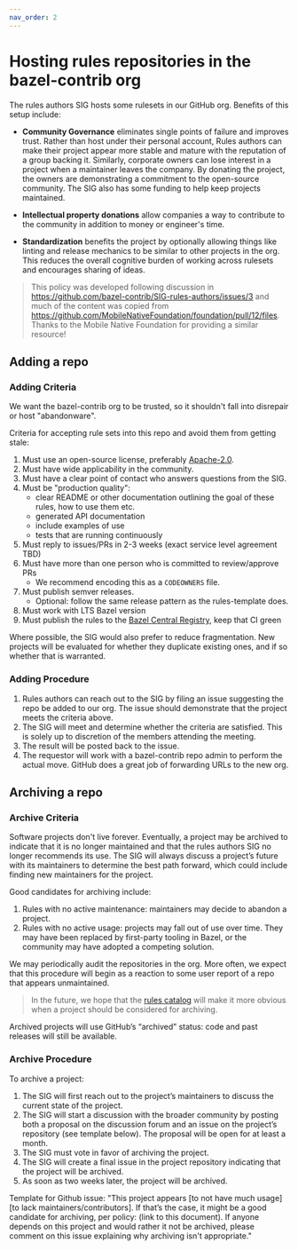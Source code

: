 ```yaml
---
nav_order: 2
---
```


# Hosting rules repositories in the bazel-contrib org

The rules authors SIG hosts some rulesets in our GitHub org. Benefits of this setup include:

- **Community Governance** eliminates single points of failure and improves trust.
Rather than host under their personal account, Rules authors can make their project appear more stable and mature with the reputation of a group backing it.
Similarly, corporate owners can lose interest in a project when a maintainer leaves the company.
By donating the project, the owners are demonstrating a commitment to the open-source community.
The SIG also has some funding to help keep projects maintained.

- **Intellectual property donations** allow companies a way to contribute to the community in addition to money or engineer's time.

- **Standardization** benefits the project by optionally allowing things like linting and release mechanics to be similar to other projects in the org.
This reduces the overall cognitive burden of working across rulesets and encourages sharing of ideas.

> This policy was developed following discussion in <https://github.com/bazel-contrib/SIG-rules-authors/issues/3>
> and much of the content was copied from <https://github.com/MobileNativeFoundation/foundation/pull/12/files>.
> Thanks to the Mobile Native Foundation for providing a similar resource!

## Adding a repo

### Adding Criteria

We want the bazel-contrib org to be trusted, so it shouldn't fall into disrepair or host "abandonware".

Criteria for accepting rule sets into this repo and avoid them from getting stale:

1. Must use an open-source license, preferably [Apache-2.0](https://www.apache.org/licenses/LICENSE-2.0).
1. Must have wide applicability in the community.
1. Must have a clear point of contact who answers questions from the SIG.
1. Must be "production quality":
    - clear README or other documentation outlining the goal of these rules, how to use them etc.
    - generated API documentation
    - include examples of use
    - tests that are running continuously
1. Must reply to issues/PRs in 2-3 weeks (exact service level agreement TBD)
1. Must have more than one person who is committed to review/approve PRs
    - We recommend encoding this as a `CODEOWNERS` file.
1. Must publish semver releases.
    - Optional: follow the same release pattern as the rules-template does.
1. Must work with LTS Bazel version
1. Must publish the rules to the [Bazel Central Registry](https://github.com/bazelbuild/bazel-central-registry), keep that CI green

Where possible, the SIG would also prefer to reduce fragmentation.
New projects will be evaluated for whether they duplicate existing ones, and if so whether that is warranted.

### Adding Procedure

1. Rules authors can reach out to the SIG by filing an issue suggesting the repo be added to our org. The issue should demonstrate that the project meets the criteria above.
1. The SIG will meet and determine whether the criteria are satisfied. This is solely up to discretion of the members attending the meeting.
1. The result will be posted back to the issue.
1. The requestor will work with a bazel-contrib repo admin to perform the actual move. GitHub does a great job of forwarding URLs to the new org.

## Archiving a repo

### Archive Criteria

Software projects don't live forever. Eventually, a project may be archived to indicate that it is no longer maintained and that the rules authors SIG no longer recommends its use. The SIG will always discuss a project’s future with its maintainers to determine the best path forward, which could include finding new maintainers for the project.

Good candidates for archiving include:

1. Rules with no active maintenance: maintainers may decide to abandon a project.
1. Rules with no active usage: projects may fall out of use over time. They may have been replaced by first-party tooling in Bazel, or the community may have adopted a competing solution.

We may periodically audit the repositories in the org.
More often, we expect that this procedure will begin as a reaction to some user report of a repo that appears unmaintained.

>  In the future, we hope that the [rules catalog](https://github.com/bazel-contrib/SIG-rules-authors/issues/2) will make it more obvious when a project should be considered for archiving.

Archived projects will use GitHub’s “archived” status: code and past releases will still be available.

### Archive Procedure

To archive a project:

1. The SIG will first reach out to the project’s maintainers to discuss the current state of the project.
1. The SIG will start a discussion with the broader community by posting both a proposal on the discussion forum and an issue on the project’s repository (see template below). The proposal will be open for at least a month.
1. The SIG must vote in favor of archiving the project.
1. The SIG will create a final issue in the project repository indicating that the project will be archived.
1. As soon as two weeks later, the project will be archived.

Template for Github issue:
"This project appears [to not have much usage] [to lack maintainers/contributors]. If that’s the case, it might be a good candidate for archiving, per policy: (link to this document). If anyone depends on this project and would rather it not be archived, please comment on this issue explaining why archiving isn't appropriate."

